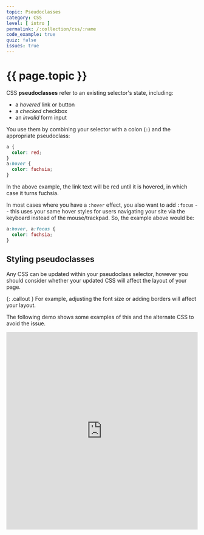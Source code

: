 ```yaml
---
topic: Pseudoclasses
category: CSS
level: [ intro ]
permalink: /:collection/css/:name
code_example: true
quiz: false
issues: true
---
```


# {{ page.topic }}

CSS <b>pseudoclasses</b> refer to an existing selector's state, including:
- a _hovered_ link or button
- a _checked_ checkbox
- an _invalid_ form input

You use them by combining your selector with a colon (`:`) and the appropriate pseudoclass:

```css
a {
  color: red;
}
a:hover {
  color: fuchsia;
}
```

In the above example, the link text will be red until it is hovered, in which case it turns fuchsia.

In most cases where you have a `:hover` effect, you also want to add `:focus` -- this uses your same hover styles for users navigating your site via the keyboard instead of the mouse/trackpad. So, the example above would be:

```css
a:hover, a:focus {
  color: fuchsia;
}
```

## Styling pseudoclasses
Any CSS can be updated within your pseudoclass selector, however you should consider whether your updated CSS will affect the layout of your page.

{: .callout }
For example, adjusting the font size or adding borders will affect your layout.

The following demo shows some examples of this and the alternate CSS to avoid the issue.

<div class="glitch-embed-wrap" style="height: 520px; width: 100%;">
  <iframe
    src="https://glitch.com/embed/#!/embed/css-pseudoclass-1?path=styles.css&previewSize=100&sidebarCollapsed=true"
    title="css-pseudoclass-1 on Glitch"
    allow="geolocation; microphone; camera; midi; vr; encrypted-media"
    style="height: 100%; width: 100%; border: 0;">
  </iframe>
</div>
